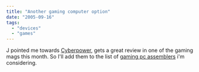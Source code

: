 ```yaml
---
title: "Another gaming computer option"
date: "2005-09-16"
tags: 
  - "devices"
  - "games"
---
```


J pointed me towards [Cyberpower](http://www.cyberpowersystem.com/), gets a great review in one of the gaming mags this month. So I'll add them to the list of [gaming pc assemblers](http://www.theludwigs.com/2005/09/gaming_pcs_1.html) i'm considering.
